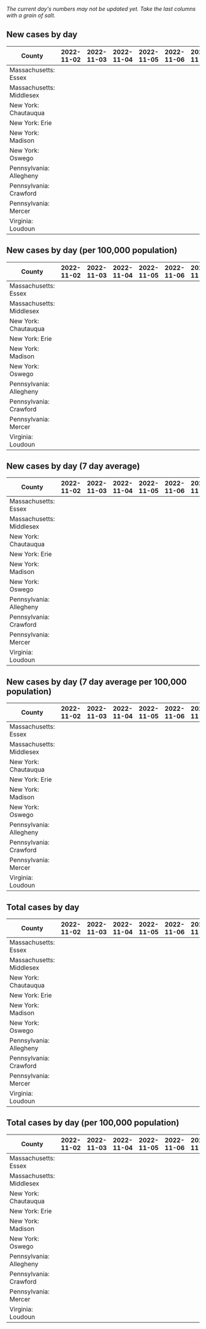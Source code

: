 _The current day's numbers may not be updated yet. Take the last columns with a grain of salt._
## New cases by day

| County | 2022-11-02 | 2022-11-03 | 2022-11-04 | 2022-11-05 | 2022-11-06 | 2022-11-07 | 2022-11-08 |
| --- | --- | --- | --- | --- | --- | --- | --- |
| Massachusetts: Essex |  |  |  |  |  |  |  |
| Massachusetts: Middlesex |  |  |  |  |  |  |  |
| New York: Chautauqua |  |  |  |  |  |  |  |
| New York: Erie |  |  |  |  |  |  |  |
| New York: Madison |  |  |  |  |  |  |  |
| New York: Oswego |  |  |  |  |  |  |  |
| Pennsylvania: Allegheny |  |  |  |  |  |  |  |
| Pennsylvania: Crawford |  |  |  |  |  |  |  |
| Pennsylvania: Mercer |  |  |  |  |  |  |  |
| Virginia: Loudoun |  |  |  |  |  |  |  |

## New cases by day (per 100,000 population)

| County | 2022-11-02 | 2022-11-03 | 2022-11-04 | 2022-11-05 | 2022-11-06 | 2022-11-07 | 2022-11-08 |
| --- | --- | --- | --- | --- | --- | --- | --- |
| Massachusetts: Essex |  |  |  |  |  |  |  |
| Massachusetts: Middlesex |  |  |  |  |  |  |  |
| New York: Chautauqua |  |  |  |  |  |  |  |
| New York: Erie |  |  |  |  |  |  |  |
| New York: Madison |  |  |  |  |  |  |  |
| New York: Oswego |  |  |  |  |  |  |  |
| Pennsylvania: Allegheny |  |  |  |  |  |  |  |
| Pennsylvania: Crawford |  |  |  |  |  |  |  |
| Pennsylvania: Mercer |  |  |  |  |  |  |  |
| Virginia: Loudoun |  |  |  |  |  |  |  |

## New cases by day (7 day average)

| County | 2022-11-02 | 2022-11-03 | 2022-11-04 | 2022-11-05 | 2022-11-06 | 2022-11-07 | 2022-11-08 |
| --- | --- | --- | --- | --- | --- | --- | --- |
| Massachusetts: Essex |  |  |  |  |  |  |  |
| Massachusetts: Middlesex |  |  |  |  |  |  |  |
| New York: Chautauqua |  |  |  |  |  |  |  |
| New York: Erie |  |  |  |  |  |  |  |
| New York: Madison |  |  |  |  |  |  |  |
| New York: Oswego |  |  |  |  |  |  |  |
| Pennsylvania: Allegheny |  |  |  |  |  |  |  |
| Pennsylvania: Crawford |  |  |  |  |  |  |  |
| Pennsylvania: Mercer |  |  |  |  |  |  |  |
| Virginia: Loudoun |  |  |  |  |  |  |  |

## New cases by day (7 day average per 100,000 population)

| County | 2022-11-02 | 2022-11-03 | 2022-11-04 | 2022-11-05 | 2022-11-06 | 2022-11-07 | 2022-11-08 |
| --- | --- | --- | --- | --- | --- | --- | --- |
| Massachusetts: Essex |  |  |  |  |  |  |  |
| Massachusetts: Middlesex |  |  |  |  |  |  |  |
| New York: Chautauqua |  |  |  |  |  |  |  |
| New York: Erie |  |  |  |  |  |  |  |
| New York: Madison |  |  |  |  |  |  |  |
| New York: Oswego |  |  |  |  |  |  |  |
| Pennsylvania: Allegheny |  |  |  |  |  |  |  |
| Pennsylvania: Crawford |  |  |  |  |  |  |  |
| Pennsylvania: Mercer |  |  |  |  |  |  |  |
| Virginia: Loudoun |  |  |  |  |  |  |  |

## Total cases by day

| County | 2022-11-02 | 2022-11-03 | 2022-11-04 | 2022-11-05 | 2022-11-06 | 2022-11-07 | 2022-11-08 |
| --- | --- | --- | --- | --- | --- | --- | --- |
| Massachusetts: Essex |  |  |  |  |  |  | 243174 |
| Massachusetts: Middlesex |  |  |  |  |  |  | 413541 |
| New York: Chautauqua |  |  |  |  |  |  | 28272 |
| New York: Erie |  |  |  |  |  |  | 257827 |
| New York: Madison |  |  |  |  |  |  | 16154 |
| New York: Oswego |  |  |  |  |  |  | 33098 |
| Pennsylvania: Allegheny |  |  |  |  |  |  | 323701 |
| Pennsylvania: Crawford |  |  |  |  |  |  | 23603 |
| Pennsylvania: Mercer |  |  |  |  |  |  | 27008 |
| Virginia: Loudoun |  |  |  |  |  |  | 90414 |

## Total cases by day (per 100,000 population)

| County | 2022-11-02 | 2022-11-03 | 2022-11-04 | 2022-11-05 | 2022-11-06 | 2022-11-07 | 2022-11-08 |
| --- | --- | --- | --- | --- | --- | --- | --- |
| Massachusetts: Essex |  |  |  |  |  |  | 30819.2 |
| Massachusetts: Middlesex |  |  |  |  |  |  | 25658.7 |
| New York: Chautauqua |  |  |  |  |  |  | 22278.4 |
| New York: Erie |  |  |  |  |  |  | 28064.3 |
| New York: Madison |  |  |  |  |  |  | 22771.0 |
| New York: Oswego |  |  |  |  |  |  | 27105.3 |
| Pennsylvania: Allegheny |  |  |  |  |  |  | 26619.2 |
| Pennsylvania: Crawford |  |  |  |  |  |  | 27890.0 |
| Pennsylvania: Mercer |  |  |  |  |  |  | 24682.0 |
| Virginia: Loudoun |  |  |  |  |  |  | 21863.5 |

